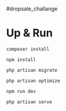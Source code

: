 #dropsale_challange

# Up & Run 

<p><code>composer install</code></p>
<p><code>npm install</code></p>
<p><code>php artisan migrate</code></p>
<p><code>php artisan optimize</code></p>
<p><code>npm run dev</code></p>
<p><code>php artisan serve</code></p>
